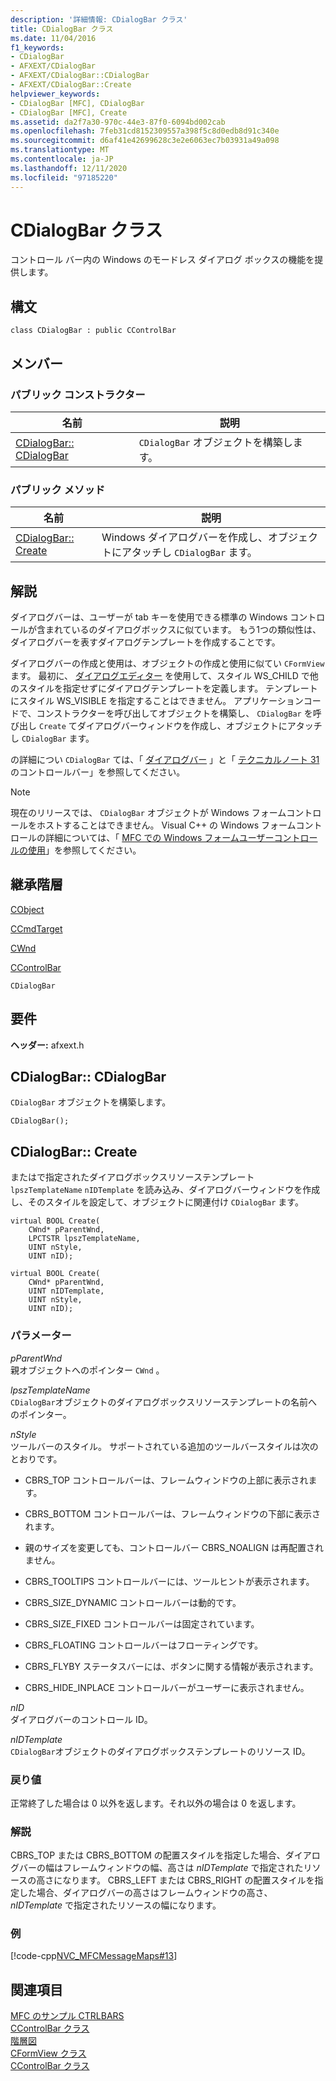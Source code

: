 ```yaml
---
description: '詳細情報: CDialogBar クラス'
title: CDialogBar クラス
ms.date: 11/04/2016
f1_keywords:
- CDialogBar
- AFXEXT/CDialogBar
- AFXEXT/CDialogBar::CDialogBar
- AFXEXT/CDialogBar::Create
helpviewer_keywords:
- CDialogBar [MFC], CDialogBar
- CDialogBar [MFC], Create
ms.assetid: da2f7a30-970c-44e3-87f0-6094bd002cab
ms.openlocfilehash: 7feb31cd8152309557a398f5c8d0edb8d91c340e
ms.sourcegitcommit: d6af41e42699628c3e2e6063ec7b03931a49a098
ms.translationtype: MT
ms.contentlocale: ja-JP
ms.lasthandoff: 12/11/2020
ms.locfileid: "97185220"
---
```

# <a name="cdialogbar-class"></a>CDialogBar クラス

コントロール バー内の Windows のモードレス ダイアログ ボックスの機能を提供します。

## <a name="syntax"></a>構文

```
class CDialogBar : public CControlBar
```

## <a name="members"></a>メンバー

### <a name="public-constructors"></a>パブリック コンストラクター

|名前|説明|
|----------|-----------------|
|[CDialogBar:: CDialogBar](#cdialogbar)|`CDialogBar` オブジェクトを構築します。|

### <a name="public-methods"></a>パブリック メソッド

|名前|説明|
|----------|-----------------|
|[CDialogBar:: Create](#create)|Windows ダイアログバーを作成し、オブジェクトにアタッチし `CDialogBar` ます。|

## <a name="remarks"></a>解説

ダイアログバーは、ユーザーが tab キーを使用できる標準の Windows コントロールが含まれているのダイアログボックスに似ています。 もう1つの類似性は、ダイアログバーを表すダイアログテンプレートを作成することです。

ダイアログバーの作成と使用は、オブジェクトの作成と使用に似てい `CFormView` ます。 最初に、 [ダイアログエディター](../../windows/dialog-editor.md) を使用して、スタイル WS_CHILD で他のスタイルを指定せずにダイアログテンプレートを定義します。 テンプレートにスタイル WS_VISIBLE を指定することはできません。 アプリケーションコードで、コンストラクターを呼び出してオブジェクトを構築し、 `CDialogBar` を呼び出し `Create` てダイアログバーウィンドウを作成し、オブジェクトにアタッチし `CDialogBar` ます。

の詳細につい `CDialogBar` ては、「 [ダイアログバー](../../mfc/dialog-bars.md) 」と「 [テクニカルノート 31](../../mfc/tn031-control-bars.md)のコントロールバー」を参照してください。

> [!NOTE]
> 現在のリリースでは、 `CDialogBar` オブジェクトが Windows フォームコントロールをホストすることはできません。 Visual C++ の Windows フォームコントロールの詳細については、「 [MFC での Windows フォームユーザーコントロールの使用](../../dotnet/using-a-windows-form-user-control-in-mfc.md)」を参照してください。

## <a name="inheritance-hierarchy"></a>継承階層

[CObject](../../mfc/reference/cobject-class.md)

[CCmdTarget](../../mfc/reference/ccmdtarget-class.md)

[CWnd](../../mfc/reference/cwnd-class.md)

[CControlBar](../../mfc/reference/ccontrolbar-class.md)

`CDialogBar`

## <a name="requirements"></a>要件

**ヘッダー:** afxext.h

## <a name="cdialogbarcdialogbar"></a><a name="cdialogbar"></a> CDialogBar:: CDialogBar

`CDialogBar` オブジェクトを構築します。

```
CDialogBar();
```

## <a name="cdialogbarcreate"></a><a name="create"></a> CDialogBar:: Create

またはで指定されたダイアログボックスリソーステンプレート `lpszTemplateName` `nIDTemplate` を読み込み、ダイアログバーウィンドウを作成し、そのスタイルを設定して、オブジェクトに関連付け `CDialogBar` ます。

```
virtual BOOL Create(
    CWnd* pParentWnd,
    LPCTSTR lpszTemplateName,
    UINT nStyle,
    UINT nID);

virtual BOOL Create(
    CWnd* pParentWnd,
    UINT nIDTemplate,
    UINT nStyle,
    UINT nID);
```

### <a name="parameters"></a>パラメーター

*pParentWnd*<br/>
親オブジェクトへのポインター `CWnd` 。

*lpszTemplateName*<br/>
`CDialogBar`オブジェクトのダイアログボックスリソーステンプレートの名前へのポインター。

*nStyle*<br/>
ツールバーのスタイル。 サポートされている追加のツールバースタイルは次のとおりです。

- CBRS_TOP コントロールバーは、フレームウィンドウの上部に表示されます。

- CBRS_BOTTOM コントロールバーは、フレームウィンドウの下部に表示されます。

- 親のサイズを変更しても、コントロールバー CBRS_NOALIGN は再配置されません。

- CBRS_TOOLTIPS コントロールバーには、ツールヒントが表示されます。

- CBRS_SIZE_DYNAMIC コントロールバーは動的です。

- CBRS_SIZE_FIXED コントロールバーは固定されています。

- CBRS_FLOATING コントロールバーはフローティングです。

- CBRS_FLYBY ステータスバーには、ボタンに関する情報が表示されます。

- CBRS_HIDE_INPLACE コントロールバーがユーザーに表示されません。

*nID*<br/>
ダイアログバーのコントロール ID。

*nIDTemplate*<br/>
`CDialogBar`オブジェクトのダイアログボックステンプレートのリソース ID。

### <a name="return-value"></a>戻り値

正常終了した場合は 0 以外を返します。それ以外の場合は 0 を返します。

### <a name="remarks"></a>解説

CBRS_TOP または CBRS_BOTTOM の配置スタイルを指定した場合、ダイアログバーの幅はフレームウィンドウの幅、高さは *nIDTemplate* で指定されたリソースの高さになります。 CBRS_LEFT または CBRS_RIGHT の配置スタイルを指定した場合、ダイアログバーの高さはフレームウィンドウの高さ、 *nIDTemplate* で指定されたリソースの幅になります。

### <a name="example"></a>例

[!code-cpp[NVC_MFCMessageMaps#13](../../mfc/reference/codesnippet/cpp/cdialogbar-class_1.cpp)]

## <a name="see-also"></a>関連項目

[MFC のサンプル CTRLBARS](../../overview/visual-cpp-samples.md)<br/>
[CControlBar クラス](../../mfc/reference/ccontrolbar-class.md)<br/>
[階層図](../../mfc/hierarchy-chart.md)<br/>
[CFormView クラス](../../mfc/reference/cformview-class.md)<br/>
[CControlBar クラス](../../mfc/reference/ccontrolbar-class.md)
